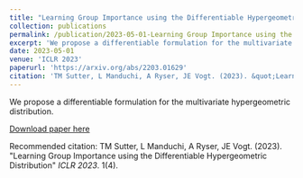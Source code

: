 ```yaml
---
title: "Learning Group Importance using the Differentiable Hypergeometric Distribution"
collection: publications
permalink: /publication/2023-05-01-Learning Group Importance using the Differentiable Hypergeometric Distribution
excerpt: 'We propose a differentiable formulation for the multivariate hypergeometric distribution.'
date: 2023-05-01
venue: 'ICLR 2023'
paperurl: 'https://arxiv.org/abs/2203.01629'
citation: 'TM Sutter, L Manduchi, A Ryser, JE Vogt. (2023). &quot;Learning Group Importance using the Differentiable Hypergeometric Distribution&quot; <i>ICLR 2023</i>. 1(4).'
---
```

We propose a differentiable formulation for the multivariate hypergeometric distribution.

[Download paper here](https://arxiv.org/abs/2203.01629)

Recommended citation: TM Sutter, L Manduchi, A Ryser, JE Vogt. (2023). "Learning Group Importance using the Differentiable Hypergeometric Distribution" <i>ICLR 2023</i>. 1(4).